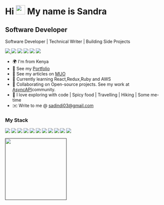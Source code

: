 Hi  <img src="https://raw.githubusercontent.com/MartinHeinz/MartinHeinz/master/wave.gif" width="30px" /> My name is Sandra
=====================

Software Developer
------------------

Software Developer | Technical Writer | Building Side Projects

<a href="https://sandraportfolio.herokuapp.com/" target="_blank" rel="noreferrer"><img
src="https://img.shields.io/badge/website-000000?style=for-the-badge&logo=About.me&logoColor=white"
/> <a href="https://twitter.com/Nyartech_" target="_blank" rel="noreferrer"><img
src="https://img.shields.io/badge/Twitter-1DA1F2?style=for-the-badge&logo=twitter&logoColor=white"
/></a> <a href="https://www.linkedin.com/in/sandra-dindi/" target="_blank" rel="noreferrer"><img
src="https://img.shields.io/badge/LinkedIn-0077B5?style=for-the-badge&logo=linkedin&logoColor=white" /></a> <a href="https://nyartech.hashnode.dev/" target="_blank" rel="noreferrer"><img
src="https://img.shields.io/badge/Hashnode-2962FF?style=for-the-badge&logo=hashnode&logoColor=white" /></a>  <a href="" target="_blank" rel="noreferrer"> <a href="" target="_blank" rel="noreferrer"><img
src="https://img.shields.io/badge/YouTube-FF0000?style=for-the-badge&logo=youtube&logoColor=white" /></a> <a href="" target="_blank" rel="noreferrer"><img
src="https://img.shields.io/badge/GitHub-100000?style=for-the-badge&logo=github&logoColor=white" /></a> <a href="" target="_blank" rel="noreferrer"></a>

* 🌍 I'm from Kenya
* 👔 See my [Portfolio](https://sandraportfolio.herokuapp.com/)
* 🚀 See my articles on [MUO](https://www.makeuseof.com/author/sandra-dindi/)
* 🧠  Currently learning React,Redux,Ruby and AWS
* 🤝  Collaborating on Open-source projects. See my work at [AsyncAPI](https://github.com/asyncapi/community)community.
* 💙 I love exploring with code | Spicy food | Travelling | Hiking | Some me-time 
* ✉️ Write to me @ [sadindi03@gmail.com](sadindi03@gmail.com)

### My Stack

<p align="left">
  <img src="https://img.shields.io/badge/HTML5-E34F26?style=for-the-badge&logo=html5&logoColor=white" />
  <img src="https://img.shields.io/badge/CSS3-1572B6?style=for-the-badge&logo=css3&logoColor=white" />
  <img src="https://img.shields.io/badge/Tailwind_CSS-38B2AC?style=for-the-badge&logo=tailwind-css&logoColor=white" />
  <img src="https://img.shields.io/badge/JavaScript-323330?style=for-the-badge&logo=javascript&logoColor=F7DF1E" />
  <img src="https://img.shields.io/badge/Python-FFD43B?style=for-the-badge&logo=python&logoColor=blue" />
  <img src="https://img.shields.io/badge/Django-092E20?style=for-the-badge&logo=django&logoColor=green" />
  <img src="https://img.shields.io/badge/django%20rest-ff1709?style=for-the-badge&logo=django&logoColor=white" />
  <img src="https://img.shields.io/badge/GIT-E44C30?style=for-the-badge&logo=git&logoColor=white" />
  <img src="https://img.shields.io/badge/GitHub-100000?style=for-the-badge&logo=github&logoColor=white" />
  <img src="https://img.shields.io/badge/Visual_Studio_Code-0078D4?style=for-the-badge&logo=visual%20studio%20code&logoColor=white" />
  <img src="https://img.shields.io/badge/Figma-F24E1E?style=for-the-badge&logo=figma&logoColor=white" />
  
  
</p>




<a href=""><img src="https://cdn.buymeacoffee.com/buttons/v2/default-yellow.png" width="200" /></a>
